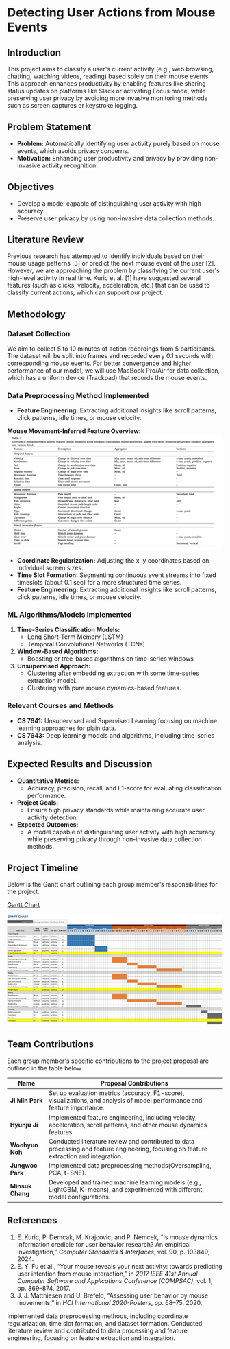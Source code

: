 # Detecting User Actions from Mouse Events

## Introduction

This project aims to classify a user's current activity (e.g., web browsing, chatting, watching videos, reading) based solely on their mouse events. This approach enhances productivity by enabling features like sharing status updates on platforms like Slack or activating Focus mode, while preserving user privacy by avoiding more invasive monitoring methods such as screen captures or keystroke logging.

## Problem Statement

- **Problem:** Automatically identifying user activity purely based on mouse events, which avoids privacy concerns.
- **Motivation:** Enhancing user productivity and privacy by providing non-invasive activity recognition.

## Objectives

- Develop a model capable of distinguishing user activity with high accuracy.
- Preserve user privacy by using non-invasive data collection methods.

## Literature Review

Previous research has attempted to identify individuals based on their mouse usage patterns [3] or predict the next mouse event of the user [2]. However, we are approaching the problem by classifying the current user's high-level activity in real time. Kuric et al. [1] have suggested several features (such as clicks, velocity, acceleration, etc.) that can be used to classify current actions, which can support our project.

## Methodology

### Dataset Collection

We aim to collect 5 to 10 minutes of action recordings from 5 participants. The dataset will be split into frames and recorded every 0.1 seconds with corresponding mouse events. For better convergence and higher performance of our model, we will use MacBook Pro/Air for data collection, which has a uniform device (Trackpad) that records the mouse events.

### Data Preprocessing Method Implemented

- **Feature Engineering:** Extracting additional insights like scroll patterns, click patterns, idle times, or mouse velocity.

**Mouse Movement-Inferred Feature Overview:**
![Feature Overview](feature_processing.png)

- **Coordinate Regularization:** Adjusting the x, y coordinates based on individual screen sizes.
- **Time Slot Formation:** Segmenting continuous event streams into fixed timeslots (about 0.1 sec) for a more structured time series.
- **Feature Engineering:** Extracting additional insights like scroll patterns, click patterns, idle times, or mouse velocity.



### ML Algorithms/Models Implemented

1. **Time-Series Classification Models:**
   - Long Short-Term Memory (LSTM)
   - Temporal Convolutional Networks (TCNs)
2. **Window-Based Algorithms:**
   - Boosting or tree-based algorithms on time-series windows
3. **Unsupervised Approach:**
   - Clustering after embedding extraction with some time-series extraction model.
   - Clustering with pure mouse dynamics-based features.


### Relevant Courses and Methods

- **CS 7641:** Unsupervised and Supervised Learning focusing on machine learning approaches for plain data.
- **CS 7643:** Deep learning models and algorithms, including time-series analysis.

## Expected Results and Discussion

- **Quantitative Metrics:**
  - Accuracy, precision, recall, and F1-score for evaluating classification performance.
- **Project Goals:**
  - Ensure high privacy standards while maintaining accurate user activity detection.
- **Expected Outcomes:**
  - A model capable of distinguishing user activity with high accuracy while preserving privacy through non-invasive data collection methods.

## Project Timeline

Below is the Gantt chart outlining each group member’s responsibilities for the project.

[Gantt Chart](https://docs.google.com/spreadsheets/d/14TtwuTkYRx8cqvmaVrm9Yi3lG_yQL1HBeeJYwnyOWzk/edit?usp=sharing)

![Gantt Chart](gantt.png)

## Team Contributions

Each group member's specific contributions to the project proposal are outlined in the table below.

| Name             | Proposal Contributions                                                                                                                 |
|------------------|----------------------------------------------------------------------------------------------------------------------------------------|
| **Ji Min Park**  | Set up evaluation metrics (accuracy, F1-score), visualizations, and analysis of model performance and feature importance.              |
| **Hyunju Ji**    | Implemented feature engineering, including velocity, acceleration, scroll patterns, and other mouse dynamics features.                 |
| **Woohyun Noh**  | Conducted literature review and contributed to data processing and feature engineering, focusing on feature extraction and integration.|
| **Jungwoo Park** | Implemented data preprocessing methods(Oversampling, PCA, t-SNE).                                                                      |
| **Minsuk Chang** | Developed and trained machine learning models (e.g., LightGBM, K-means), and experimented with different model configurations.         |

## References

1. E. Kuric, P. Demcak, M. Krajcovic, and P. Nemcek, “Is mouse dynamics information credible for user behavior research? An empirical investigation,” *Computer Standards & Interfaces*, vol. 90, p. 103849, 2024.
2. E. Y. Fu et al., “Your mouse reveals your next activity: towards predicting user intention from mouse interaction,” in *2017 IEEE 41st Annual Computer Software and Applications Conference (COMPSAC)*, vol. 1, pp. 869–874, 2017.
3. J. J. Matthiesen and U. Brefeld, “Assessing user behavior by mouse movements,” in *HCI International 2020-Posters*, pp. 68–75, 2020.


Implemented data preprocessing methods, including coordinate regularization, time slot formation, and dataset formation.
Conducted literature review and contributed to data processing and feature engineering, focusing on feature extraction and integration.

